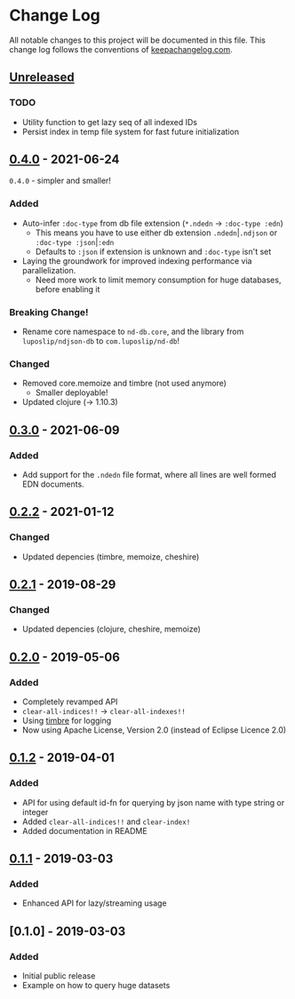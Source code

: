 # Change Log
All notable changes to this project will be documented in this file. This change log follows the conventions of [keepachangelog.com](http://keepachangelog.com/).

## [Unreleased]

### TODO

- Utility function to get lazy seq of all indexed IDs
- Persist index in temp file system for fast future initialization

## [0.4.0] - 2021-06-24

`0.4.0` - simpler and smaller!

### Added
- Auto-infer `:doc-type` from db file extension (`*.ndedn` -> `:doc-type :edn`)
  - This means you have to use either db extension `.ndedn`|`.ndjson` or `:doc-type :json`|`:edn`
  - Defaults to `:json` if extension is unknown and `:doc-type` isn't set
- Laying the groundwork for improved indexing performance via parallelization.
  - Need more work to limit memory consumption for huge databases, before enabling it

### Breaking Change!
- Rename core namespace to `nd-db.core`, and the library from `luposlip/ndjson-db` to `com.luposlip/nd-db`!

### Changed
- Removed core.memoize and timbre (not used anymore)
  - Smaller deployable!
- Updated clojure (-> 1.10.3)

## [0.3.0] - 2021-06-09

### Added
- Add support for the `.ndedn` file format, where all lines are well formed EDN documents.

## [0.2.2] - 2021-01-12

### Changed
- Updated depencies (timbre, memoize, cheshire)

## [0.2.1] - 2019-08-29

### Changed
- Updated depencies (clojure, cheshire, memoize)

## [0.2.0] - 2019-05-06

### Added
- Completely revamped API
- `clear-all-indices!!` -> `clear-all-indexes!!`
- Using [timbre](https://github.com/ptaoussanis/timbre) for logging
- Now using Apache License, Version 2.0 (instead of Eclipse Licence 2.0)

## [0.1.2] - 2019-04-01

### Added
- API for using default id-fn for querying by json name with type string or integer
- Added `clear-all-indices!!` and `clear-index!`
- Added documentation in README

## [0.1.1] - 2019-03-03

### Added
- Enhanced API for lazy/streaming usage

## [0.1.0] - 2019-03-03

### Added
- Initial public release
- Example on how to query huge datasets

[Unreleased]: https://github.com/luposlip/nd-db/compare/0.4.0...HEAD
[0.4.0]: https://github.com/luposlip/nd-db/compare/0.3.0...0.4.0
[0.3.0]: https://github.com/luposlip/nd-db/compare/0.2.2...0.3.0
[0.2.2]: https://github.com/luposlip/nd-db/compare/0.2.1...0.2.2
[0.2.1]: https://github.com/luposlip/nd-db/compare/0.2.0...0.2.1
[0.2.0]: https://github.com/luposlip/nd-db/compare/0.1.2...0.2.0
[0.1.2]: https://github.com/luposlip/nd-db/compare/0.1.1...0.1.2
[0.1.1]: https://github.com/luposlip/nd-db/compare/0.1.0...0.1.1
